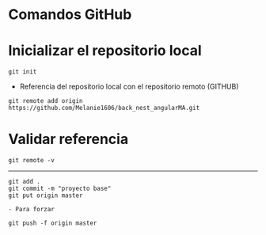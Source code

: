 # Comandos GitHub

# Inicializar el repositorio local
```
git init
```
- Referencia del repositorio local con el repositorio remoto (GITHUB)
````
git remote add origin 
https://github.com/Melanie1606/back_nest_angularMA.git
````
# Validar referencia
````
git remote -v
````
--------------------
```
git add .
git commit -m "proyecto base"
git put origin master
```
```
- Para forzar

git push -f origin master
```